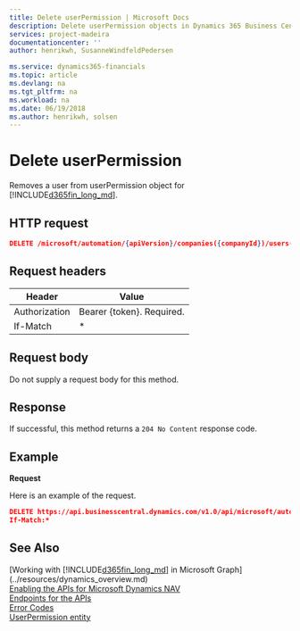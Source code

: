 ```yaml
---
title: Delete userPermission | Microsoft Docs
description: Delete userPermission objects in Dynamics 365 Business Central.
services: project-madeira
documentationcenter: ''
author: henrikwh, SusanneWindfeldPedersen

ms.service: dynamics365-financials
ms.topic: article
ms.devlang: na
ms.tgt_pltfrm: na
ms.workload: na
ms.date: 06/19/2018
ms.author: henrikwh, solsen
---
```


# Delete userPermission
Removes a user from userPermission object for [!INCLUDE[d365fin_long_md](../../includes/d365fin_long_md.md)].

## HTTP request

```json
DELETE /microsoft/automation/{apiVersion}/companies({companyId})/users({userSecurityID})/userPermissions({userSecurityID},'{id}',{companyName}','{scope}',{appId})

```

## Request headers
|Header|Value|
|------|-----|
|Authorization  |Bearer {token}. Required. |
|If-Match|*|
## Request body
Do not supply a request body for this method.

## Response
If successful, this method returns a ```204 No Content``` response code.

## Example

**Request**

Here is an example of the request.
```json
DELETE https://api.businesscentral.dynamics.com/v1.0/api/microsoft/automation/beta/companies({companyId})/users({userSecurityId})/userPermissions(781f5ae5-a5d9-4ec3-8cea-2167a8064dc6, 'SECURITY', 'CRONOS','System',00000000-0000-0000-0000-000000000000)
If-Match:*
```

## See Also
[Working with [!INCLUDE[d365fin_long_md](../../includes/d365fin_long_md.md)] in Microsoft Graph](../resources/dynamics_overview.md)  
[Enabling the APIs for Microsoft Dynamics NAV](../../enabling-apis-for-dynamics-nav.md)  
[Endpoints for the APIs](../../endpoints-apis-for-dynamics.md)  
[Error Codes](../dynamics_error_codes.md)  
[UserPermission entity](../resources/microsoft/automation/dynamics_userPermission.md)  
